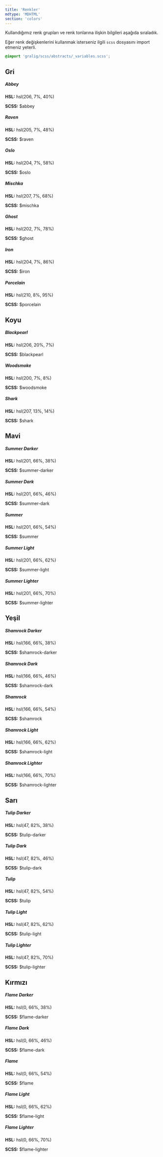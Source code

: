 ```yaml
---
title: 'Renkler'
mdtype: 'MDHTML'
section: 'colors'
---
```


Kullandığımız renk grupları ve renk tonlarına ilişkin bilgileri aşağıda sıraladık.

Eğer renk değişkenlerini kullanmak isterseniz ilgili `scss` dosyasını import etmeniz yeterli.

```scss
@import 'gralig/scss/abstracts/_variables.scss';
```

## Gri

<div class="gra-card gra-card-horizontal gra-card-media-left">
  <div class="gra-card-media-wrapper">
    <div class="color-box gra-abbey-bg"></div>
  </div>
  <div class="gra-card-content">
    <h5 class="gra-card-title">Abbey</h5>
    <div class="gra-card-body">
      <p><strong>HSL:</strong> hsl(206, 7%, 40%)</p>
      <p><strong>SCSS:</strong> $abbey</p>
    </div>
  </div>
</div>
<div class="gra-card gra-card-horizontal gra-card-media-left">
  <div class="gra-card-media-wrapper">
    <div class="color-box gra-raven-bg"></div>
  </div>
  <div class="gra-card-content">
    <h5 class="gra-card-title">Raven</h5>
    <div class="gra-card-body">
      <p><strong>HSL:</strong> hsl(205, 7%, 48%)</p>
      <p><strong>SCSS:</strong> $raven</p>
    </div>
  </div>
</div>
<div class="gra-card gra-card-horizontal gra-card-media-left">
  <div class="gra-card-media-wrapper">
    <div class="color-box gra-oslo-bg"></div>
  </div>
  <div class="gra-card-content">
    <h5 class="gra-card-title">Oslo</h5>
    <div class="gra-card-body">
      <p><strong>HSL:</strong> hsl(204, 7%, 58%)</p>
      <p><strong>SCSS:</strong> $oslo</p>
    </div>
  </div>
</div>
<div class="gra-card gra-card-horizontal gra-card-media-left">
  <div class="gra-card-media-wrapper">
    <div class="color-box gra-mischka-bg"></div>
  </div>
  <div class="gra-card-content">
    <h5 class="gra-card-title">Mischka</h5>
    <div class="gra-card-body">
      <p><strong>HSL:</strong> hsl(207, 7%, 68%)</p>
      <p><strong>SCSS:</strong> $mischka</p>
    </div>
  </div>
</div>

<div class="gra-card gra-card-horizontal gra-card-media-left">
  <div class="gra-card-media-wrapper">
    <div class="color-box gra-ghost-bg"></div>
  </div>
  <div class="gra-card-content">
    <h5 class="gra-card-title">Ghost</h5>
    <div class="gra-card-body">
      <p><strong>HSL:</strong> hsl(202, 7%, 78%)</p>
      <p><strong>SCSS:</strong> $ghost</p>
    </div>
  </div>
</div>

<div class="gra-card gra-card-horizontal gra-card-media-left">
  <div class="gra-card-media-wrapper">
    <div class="color-box gra-iron-bg"></div>
  </div>
  <div class="gra-card-content">
    <h5 class="gra-card-title">Iron</h5>
    <div class="gra-card-body">
      <p><strong>HSL:</strong> hsl(204, 7%, 86%)</p>
      <p><strong>SCSS:</strong> $iron</p>
    </div>
  </div>
</div>
<div class="gra-card gra-card-horizontal gra-card-media-left">
  <div class="gra-card-media-wrapper">
    <div class="color-box gra-porcelain-bg"></div>
  </div>
  <div class="gra-card-content">
    <h5 class="gra-card-title">Porcelain</h5>
    <div class="gra-card-body">
      <p><strong>HSL:</strong> hsl(210, 8%, 95%)</p>
      <p><strong>SCSS:</strong> $porcelain</p>
    </div>
  </div>
</div>

## Koyu

<div class="gra-card gra-card-horizontal gra-card-media-left">
  <div class="gra-card-media-wrapper">
    <div class="color-box gra-blackpearl-bg"></div>
  </div>
  <div class="gra-card-content">
    <h5 class="gra-card-title">Blackpearl</h5>
    <div class="gra-card-body">
      <p><strong>HSL:</strong> 	hsl(206, 20%, 7%)</p>
      <p><strong>SCSS:</strong> $blackpearl</p>
    </div>
  </div>
</div>

<div class="gra-card gra-card-horizontal gra-card-media-left">
  <div class="gra-card-media-wrapper">
    <div class="color-box gra-woodsmoke-bg"></div>
  </div>
  <div class="gra-card-content">
    <h5 class="gra-card-title">Woodsmoke</h5>
    <div class="gra-card-body">
      <p><strong>HSL:</strong> hsl(200, 7%, 8%)</p>
      <p><strong>SCSS:</strong> $woodsmoke</p>
    </div>
  </div>
</div>

<div class="gra-card gra-card-horizontal gra-card-media-left">
  <div class="gra-card-media-wrapper">
    <div class="color-box gra-shark-bg"></div>
  </div>
  <div class="gra-card-content">
    <h5 class="gra-card-title">Shark</h5>
    <div class="gra-card-body">
      <p><strong>HSL:</strong> hsl(207, 13%, 14%)</p>
      <p><strong>SCSS:</strong> $shark</p>
    </div>
  </div>
</div>

## Mavi

<div class="gra-card gra-card-horizontal gra-card-media-left">
  <div class="gra-card-media-wrapper">
    <div class="color-box gra-summer-darker-bg"></div>
  </div>
  <div class="gra-card-content">
    <h5 class="gra-card-title">Summer Darker</h5>
    <div class="gra-card-body">
      <p><strong>HSL:</strong> hsl(201, 66%, 38%)</p>
      <p><strong>SCSS:</strong> $summer-darker</p>
    </div>
  </div>
</div>
<div class="gra-card gra-card-horizontal gra-card-media-left">
  <div class="gra-card-media-wrapper">
    <div class="color-box gra-summer-dark-bg"></div>
  </div>
  <div class="gra-card-content">
    <h5 class="gra-card-title">Summer Dark</h5>
    <div class="gra-card-body">
      <p><strong>HSL:</strong> hsl(201, 66%, 46%)</p>
      <p><strong>SCSS:</strong> $summer-dark</p>
    </div>
  </div>
</div>
<div class="gra-card gra-card-horizontal gra-card-media-left">
  <div class="gra-card-media-wrapper">
    <div class="color-box gra-summer-bg"></div>
  </div>
  <div class="gra-card-content">
    <h5 class="gra-card-title">Summer</h5>
    <div class="gra-card-body">
      <p><strong>HSL:</strong> hsl(201, 66%, 54%)</p>
      <p><strong>SCSS:</strong> $summer</p>
    </div>
  </div>
</div>
<div class="gra-card gra-card-horizontal gra-card-media-left">
  <div class="gra-card-media-wrapper">
    <div class="color-box gra-summer-light-bg"></div>
  </div>
  <div class="gra-card-content">
    <h5 class="gra-card-title">Summer Light</h5>
    <div class="gra-card-body">
      <p><strong>HSL:</strong> hsl(201, 66%, 62%)</p>
      <p><strong>SCSS:</strong> $summer-light</p>
    </div>
  </div>
</div>
<div class="gra-card gra-card-horizontal gra-card-media-left">
  <div class="gra-card-media-wrapper">
    <div class="color-box gra-summer-lighter-bg"></div>
  </div>
  <div class="gra-card-content">
    <h5 class="gra-card-title">Summer Lighter</h5>
    <div class="gra-card-body">
      <p><strong>HSL:</strong> hsl(201, 66%, 70%)</p>
      <p><strong>SCSS:</strong> $summer-lighter</p>
    </div>
  </div>
</div>

## Yeşil

<div class="gra-card gra-card-horizontal gra-card-media-left">
  <div class="gra-card-media-wrapper">
    <div class="color-box gra-shamrock-darker-bg"></div>
  </div>
  <div class="gra-card-content">
    <h5 class="gra-card-title">Shamrock Darker</h5>
    <div class="gra-card-body">
      <p><strong>HSL:</strong> hsl(166, 66%, 38%)</p>
      <p><strong>SCSS:</strong> $shamrock-darker</p>
    </div>
  </div>
</div>
<div class="gra-card gra-card-horizontal gra-card-media-left">
  <div class="gra-card-media-wrapper">
    <div class="color-box gra-shamrock-dark-bg"></div>
  </div>
  <div class="gra-card-content">
    <h5 class="gra-card-title">Shamrock Dark</h5>
    <div class="gra-card-body">
      <p><strong>HSL:</strong> hsl(166, 66%, 46%)</p>
      <p><strong>SCSS:</strong> $shamrock-dark</p>
    </div>
  </div>
</div>
<div class="gra-card gra-card-horizontal gra-card-media-left">
  <div class="gra-card-media-wrapper">
    <div class="color-box gra-shamrock-bg"></div>
  </div>
  <div class="gra-card-content">
    <h5 class="gra-card-title">Shamrock</h5>
    <div class="gra-card-body">
      <p><strong>HSL:</strong> hsl(166, 66%, 54%)</p>
      <p><strong>SCSS:</strong> $shamrock</p>
    </div>
  </div>
</div>
<div class="gra-card gra-card-horizontal gra-card-media-left">
  <div class="gra-card-media-wrapper">
    <div class="color-box gra-shamrock-light-bg"></div>
  </div>
  <div class="gra-card-content">
    <h5 class="gra-card-title">Shamrock Light</h5>
    <div class="gra-card-body">
      <p><strong>HSL:</strong> hsl(166, 66%, 62%)</p>
      <p><strong>SCSS:</strong> $shamrock-light</p>
    </div>
  </div>
</div>
<div class="gra-card gra-card-horizontal gra-card-media-left">
  <div class="gra-card-media-wrapper">
    <div class="color-box gra-shamrock-lighter-bg"></div>
  </div>
  <div class="gra-card-content">
    <h5 class="gra-card-title">Shamrock Lighter</h5>
    <div class="gra-card-body">
      <p><strong>HSL:</strong> hsl(166, 66%, 70%)</p>
      <p><strong>SCSS:</strong> $shamrock-lighter</p>
    </div>
  </div>
</div>

## Sarı

<div class="gra-card gra-card-horizontal gra-card-media-left">
  <div class="gra-card-media-wrapper">
    <div class="color-box gra-tulip-darker-bg"></div>
  </div>
  <div class="gra-card-content">
    <h5 class="gra-card-title">Tulip Darker</h5>
    <div class="gra-card-body">
      <p><strong>HSL:</strong> hsl(47, 82%, 38%)</p>
      <p><strong>SCSS:</strong> $tulip-darker</p>
    </div>
  </div>
</div>
<div class="gra-card gra-card-horizontal gra-card-media-left">
  <div class="gra-card-media-wrapper">
    <div class="color-box gra-tulip-dark-bg"></div>
  </div>
  <div class="gra-card-content">
    <h5 class="gra-card-title">Tulip Dark</h5>
    <div class="gra-card-body">
      <p><strong>HSL:</strong> hsl(47, 82%, 46%)</p>
      <p><strong>SCSS:</strong> $tulip-dark</p>
    </div>
  </div>
</div>
<div class="gra-card gra-card-horizontal gra-card-media-left">
  <div class="gra-card-media-wrapper">
    <div class="color-box gra-tulip-bg"></div>
  </div>
  <div class="gra-card-content">
    <h5 class="gra-card-title">Tulip</h5>
    <div class="gra-card-body">
      <p><strong>HSL:</strong> hsl(47, 82%, 54%)</p>
      <p><strong>SCSS:</strong> $tulip</p>
    </div>
  </div>
</div>
<div class="gra-card gra-card-horizontal gra-card-media-left">
  <div class="gra-card-media-wrapper">
    <div class="color-box gra-tulip-light-bg"></div>
  </div>
  <div class="gra-card-content">
    <h5 class="gra-card-title">Tulip Light</h5>
    <div class="gra-card-body">
      <p><strong>HSL:</strong> hsl(47, 82%, 62%)</p>
      <p><strong>SCSS:</strong> $tulip-light</p>
    </div>
  </div>
</div>
<div class="gra-card gra-card-horizontal gra-card-media-left">
  <div class="gra-card-media-wrapper">
    <div class="color-box gra-tulip-lighter-bg"></div>
  </div>
  <div class="gra-card-content">
    <h5 class="gra-card-title">Tulip Lighter</h5>
    <div class="gra-card-body">
      <p><strong>HSL:</strong> hsl(47, 82%, 70%)</p>
      <p><strong>SCSS:</strong> $tulip-lighter</p>
    </div>
  </div>
</div>

## Kırmızı

<div class="gra-card gra-card-horizontal gra-card-media-left">
  <div class="gra-card-media-wrapper">
    <div class="color-box gra-flame-darker-bg"></div>
  </div>
  <div class="gra-card-content">
    <h5 class="gra-card-title">Flame Darker</h5>
    <div class="gra-card-body">
      <p><strong>HSL:</strong> hsl(0, 66%, 38%)</p>
      <p><strong>SCSS:</strong> $flame-darker</p>
    </div>
  </div>
</div>
<div class="gra-card gra-card-horizontal gra-card-media-left">
  <div class="gra-card-media-wrapper">
    <div class="color-box gra-flame-dark-bg"></div>
  </div>
  <div class="gra-card-content">
    <h5 class="gra-card-title">Flame Dark</h5>
    <div class="gra-card-body">
      <p><strong>HSL:</strong> hsl(0, 66%, 46%)</p>
      <p><strong>SCSS:</strong> $flame-dark</p>
    </div>
  </div>
</div>
<div class="gra-card gra-card-horizontal gra-card-media-left">
  <div class="gra-card-media-wrapper">
    <div class="color-box gra-flame-bg"></div>
  </div>
  <div class="gra-card-content">
    <h5 class="gra-card-title">Flame</h5>
    <div class="gra-card-body">
      <p><strong>HSL:</strong> hsl(0, 66%, 54%)</p>
      <p><strong>SCSS:</strong> $flame</p>
    </div>
  </div>
</div>
<div class="gra-card gra-card-horizontal gra-card-media-left">
  <div class="gra-card-media-wrapper">
    <div class="color-box gra-flame-light-bg"></div>
  </div>
  <div class="gra-card-content">
    <h5 class="gra-card-title">Flame Light</h5>
    <div class="gra-card-body">
      <p><strong>HSL:</strong> hsl(0, 66%, 62%)</p>
      <p><strong>SCSS:</strong> $flame-light</p>
    </div>
  </div>
</div>
<div class="gra-card gra-card-horizontal gra-card-media-left">
  <div class="gra-card-media-wrapper">
    <div class="color-box gra-flame-lighter-bg"></div>
  </div>
  <div class="gra-card-content">
    <h5 class="gra-card-title">Flame Lighter</h5>
    <div class="gra-card-body">
      <p><strong>HSL:</strong> hsl(0, 66%, 70%)</p>
      <p><strong>SCSS:</strong> $flame-lighter</p>
    </div>
  </div>
</div>